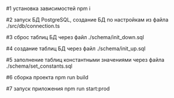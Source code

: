 #1 установка зависимостей
npm i

#2 запуск БД PostgreSQL, создание БД по настройкам из файла ./src/db/connection.ts

#3 сброс таблиц БД через файл ./schema/init_down.sql

#4 создание таблиц БД через файл ./schema/init_up.sql

#5 заполнение таблиц константными значениями через файла ./schema/set_constants.sql

#6 сборка проекта
npm run build

#7 запуск приложения
npm run start:prod


